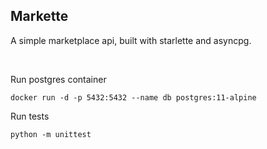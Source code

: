 Markette
---

A simple marketplace api, built with starlette and asyncpg.

<br />

Run postgres container
```
docker run -d -p 5432:5432 --name db postgres:11-alpine
```

Run tests
```
python -m unittest
```
